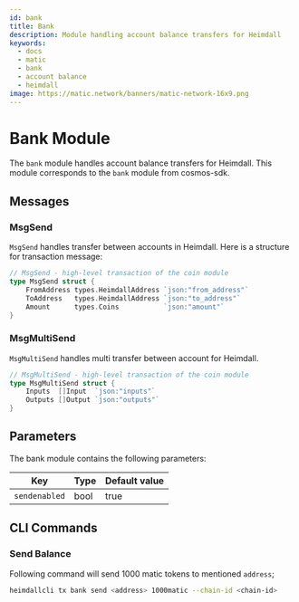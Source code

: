 ```yaml
---
id: bank
title: Bank
description: Module handling account balance transfers for Heimdall
keywords:
  - docs
  - matic
  - bank
  - account balance
  - heimdall
image: https://matic.network/banners/matic-network-16x9.png 
---
```


# Bank Module

The `bank` module handles account balance transfers for Heimdall. This module corresponds to the `bank` module from cosmos-sdk.

## Messages

### MsgSend

`MsgSend` handles transfer between accounts in Heimdall. Here is a structure for transaction message:

```go
// MsgSend - high-level transaction of the coin module
type MsgSend struct {
	FromAddress types.HeimdallAddress `json:"from_address"`
	ToAddress   types.HeimdallAddress `json:"to_address"`
	Amount      types.Coins           `json:"amount"`
}
```

### MsgMultiSend

`MsgMultiSend` handles multi transfer between account for Heimdall.

```go
// MsgMultiSend - high-level transaction of the coin module
type MsgMultiSend struct {
	Inputs  []Input  `json:"inputs"`
	Outputs []Output `json:"outputs"`
}
```

## Parameters

The bank module contains the following parameters:

|Key                  |Type|Default value       |
|----------------------|--------|------------------|
|`sendenabled`       |bool|true|

## CLI Commands

### Send Balance

Following command will send 1000 matic tokens to mentioned `address`;

```bash
heimdallcli tx bank send <address> 1000matic --chain-id <chain-id>
```